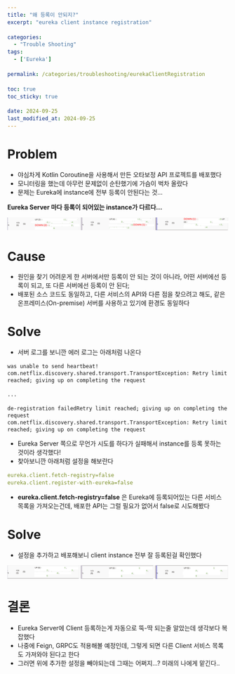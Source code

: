 ```yaml
---
title: "왜 등록이 안되지?"
excerpt: "eureka client instance registration"

categories:
  - "Trouble Shooting"
tags:
  - ['Eureka']

permalink: /categories/troubleshooting/eurekaClientRegistration

toc: true
toc_sticky: true

date: 2024-09-25
last_modified_at: 2024-09-25
---
```


# Problem

- 야심차게 Kotlin Coroutine을 사용해서 만든 오타보정 API 프로젝트를 배포했다
- 모니터링을 했는데 아무런 문제없이 순탄했기에 가슴이 벅차 올랐다
- 문제는 Eureka에 instance에 전부 등록이 안된다는 것...

**Eureka Server 마다 등록이 되어있는 instance가 다르다...**

![img](/assets/images/posts_img/troubleshooting/eureka-instance-registration/img.png)

# Cause

- 원인을 찾기 어려운게 한 서버에서만 등록이 안 되는 것이 아니라, 어떤 서버에선 등록이 되고, 또 다른 서버에선 등록이 안 된다;
- 배포된 소스 코드도 동일하고, 다른 서비스의 API와 다른 점을 찾으려고 해도, 같은 온프레미스(On-premise) 서버를 사용하고 있기에 환경도 동일하다

# Solve

- 서버 로그를 보니깐 에러 로그는 아래처럼 나온다

```
was unable to send heartbeat!
com.netflix.discovery.shared.transport.TransportException: Retry limit reached; giving up on completing the request

...

de-registration failedRetry limit reached; giving up on completing the request
com.netflix.discovery.shared.transport.TransportException: Retry limit reached; giving up on completing the request
```

- Eureka Server 쪽으로 무언가 시도를 하다가 실패해서 instance를 등록 못하는 것이라 생각했다!
- 찾아보니깐 아래처럼 설정을 해보란다

```yaml
eureka.client.fetch-registry=false
eureka.client.register-with-eureka=false
```

- **eureka.client.fetch-registry=false** 은 Eureka에 등록되어있는 다른 서비스 목록을 가져오는건데, 배포한 API는 그럴 필요가 없어서 false로 시도해봤다

# Solve

- 설정을 추가하고 배포해보니 client instance 전부 잘 등록된걸 확인했다

![img2](/assets/images/posts_img/troubleshooting/eureka-instance-registration/img2.png)

# 결론

- Eureka Server에 Client 등록하는게 자동으로 뚝-딱 되는줄 알았는데 생각보다 복잡했다
- 나중에 Feign, GRPC도 적용해볼 예정인데, 그렇게 되면 다른 Client 서비스 목록도 가져와야 된다고 한다
- 그러면 위에 추가한 설정을 빼야되는데 그때는 어쩌지...? 미래의 나에게 맡긴다..
